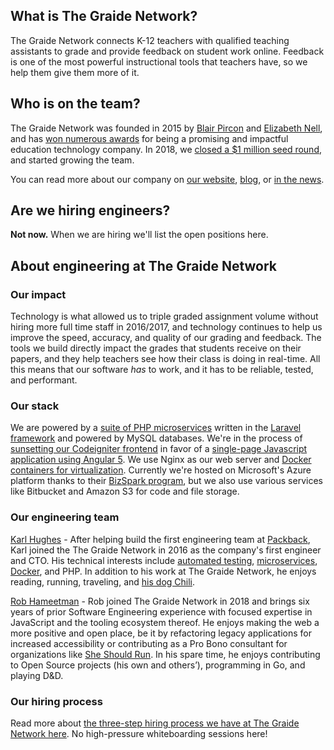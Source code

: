 ## What is The Graide Network?

The Graide Network connects K-12 teachers with qualified teaching assistants to grade and provide feedback on student work online. Feedback is one of the most powerful instructional tools that teachers have, so we help them give them more of it.

## Who is on the team?

The Graide Network was founded in 2015 by [Blair Pircon](https://www.linkedin.com/in/blairmpircon/) and [Elizabeth Nell](https://www.linkedin.com/in/enell/), and has [won numerous awards](https://www.thegraidenetwork.com/awards-recognitions/) for being a promising and impactful education technology company. In 2018, we [closed a $1 million seed round](https://www.thegraidenetwork.com/blog-all/graidenetwork-announces-1-million-seed-round), and started growing the team.

You can read more about our company on [our website](https://www.thegraidenetwork.com/), [blog](https://www.thegraidenetwork.com/blog/), or [in the news](https://www.thegraidenetwork.com/news/).

## Are we hiring engineers?

**Not now.** When we are hiring we'll list the open positions here.

## About engineering at The Graide Network

### Our impact

Technology is what allowed us to triple graded assignment volume without hiring more full time staff in 2016/2017, and technology continues to help us improve the speed, accuracy, and quality of our grading and feedback. The tools we build directly impact the grades that students receive on their papers, and they help teachers see how their class is doing in real-time. All this means that our software _has_ to work, and it has to be reliable, tested, and performant.

### Our stack

We are powered by a [suite of PHP microservices](https://blog.codeship.com/incremental-software-development-with-php-microservices/) written in the [Laravel framework](https://laravel.com/) and powered by MySQL databases. We're in the process of [sunsetting our Codeigniter frontend](https://www.thegraidenetwork.com/blog-all/2016/9/12/modernizing-legacy-code-at-the-graide-network) in favor of a [single-page Javascript application using Angular 5](https://www.thegraidenetwork.com/blog-all/2017/1/16/tech-accomplishments). We use Nginx as our web server and [Docker containers for virtualization](https://blog.codeship.com/building-a-php-command-line-app-with-docker/). Currently we're hosted on Microsoft's Azure platform thanks to their [BizSpark program](https://bizspark.microsoft.com/), but we also use various services like Bitbucket and Amazon S3 for code and file storage.

### Our engineering team

[Karl Hughes](https://www.linkedin.com/in/karllhughes/) - After helping build the first engineering team at [Packback](https://www.packback.co/), Karl joined the The Graide Network in 2016 as the company's first engineer and CTO. His technical interests include [automated testing](https://www.youtube.com/watch?v=NcQryexNKhM), [microservices](https://www.youtube.com/watch?v=Q8iqzB0za6A), [Docker](https://www.karllhughes.com/posts/shiphp-book), and PHP. In addition to his work at The Graide Network, he enjoys reading, running, traveling, and [his dog Chili](https://photos.app.goo.gl/QsgLfl0ubg0lSE8G3).

[Rob Hameetman](https://www.linkedin.com/in/rhameetman/) - Rob joined The Graide Network in 2018 and brings six years of prior Software Engineering experience with focused expertise in JavaScript and the tooling ecosystem thereof. He enjoys making the web a more positive and open place, be it by refactoring legacy applications for increased accessibility or contributing as a Pro Bono consultant for organizations like [She Should Run](http://www.sheshouldrun.org/). In his spare time, he enjoys contributing to Open Source projects (his own and others’), programming in Go, and playing D&D.

### Our hiring process

Read more about [the three-step hiring process we have at The Graide Network here](https://github.com/thegraidenetwork/job-openings/blob/master/process.md). No high-pressure whiteboarding sessions here!
